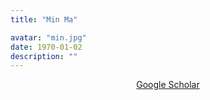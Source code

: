 ```yaml
---
title: "Min Ma"

avatar: "min.jpg"
date: 1970-01-02
description: ""
---
```


<p align="center">
    <a href="https://scholar.google.com/citations?user=G1J0MvIAAAAJ">Google Scholar</a>
</p>

